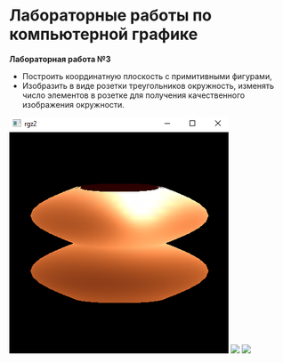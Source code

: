 # Лабораторные работы по компьютерной графике

**Лабораторная работа №3**
- Построить координатную плоскость с примитивными фигурами,
- Изобразить в виде розетки треугольников окружность, изменять число элементов в розетке для получения качественного изображения окружности.

[![](https://github.com/voltara13/opengl/blob/lw2/scr1.png)](https://github.com/voltara13/opengl/blob/lw2/scr1.png)
[![](https://github.com/voltara13/opengl/blob/lw2/scr2.png)](https://github.com/voltara13/opengl/blob/lw2/scr2.png)
[![](https://github.com/voltara13/opengl/blob/lw2/scr3.png)](https://github.com/voltara13/opengl/blob/lw2/scr3.png)
